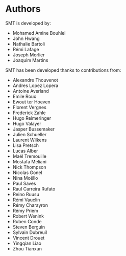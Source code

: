 # Authors

SMT is developed by:

* Mohamed Amine Bouhlel
* John Hwang
* Nathalie Bartoli
* Rémi Lafage
* Joseph Morlier
* Joaquim Martins

SMT has been developed thanks to contributions from:

* Alexandre Thouvenot
* Andres Lopez Lopera
* Antoine Averland
* Emile Roux
* Ewout ter Hoeven
* Florent Vergnes
* Frederick Zahle
* Hugo Reimeringer
* Hugo Valayer
* Jasper Bussemaker
* Julien Schueller
* Laurent Wilkens
* Lisa Pretsch
* Lucas Alber
* Maël Tremouille
* Mostafa Meliani
* Nick Thompson
* Nicolas Gonel
* Nina Moëllo
* Paul Saves
* Raul Carreira Rufato
* Reino Ruusu
* Rémi Vauclin
* Rémy Charayron
* Rémy Priem
* Robert Wenink
* Ruben Conde
* Steven Berguin
* Sylvain Dubreuil
* Vincent Drouet
* Yingqian Liao
* Zhou Tianxun
